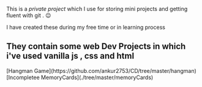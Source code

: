 This is a *private project* which I use for storing mini projects and getting fluent with git . 😉  

I have created these  during my free time or in learning process 

<H2>They contain some web Dev Projects in which i've used vanilla js , css and html </h2>
[Hangman Game](https://github.com/ankur2753/CD/tree/master/hangman)
[Incompletee MemoryCards](./tree/master/memoryCards)


